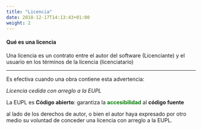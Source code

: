 ```yaml
---
title: "Licencia"
date: 2018-12-17T14:13:43+01:00
weight: 2
---
```



<h4>Qué es una <span class="thi">licencia</span></h4>
<div>Una licencia es un <span class="thi">contrato</span> entre el autor del software (Licenciante) y el usuario en los términos de la licencia (licenciatario)</div>

---

<div>Es efectiva cuando una obra contiene esta advertencia:
<p><i>Licencia cedida con arreglo a la EUPL</i></p>
<div>La EUPL es <b>Código abierto</b>: garantiza la <span style="color: green; font-weight: bold">accesibilidad</span> al <b>código fuente</b></div>

al lado de los <span class="thi">derechos de autor</span>, o bien el autor haya expresado por otro medio su voluntad de conceder una licencia con arreglo a la EUPL.</div>

